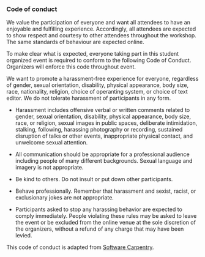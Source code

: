 
### Code of conduct

We value the participation of everyone and want all attendees to have an enjoyable and fulfilling experience. Accordingly, all attendees are expected to show respect and courtesy to other attendees throughout the workshop. The same standards of behaviour are expected online.

To make clear what is expected, everyone taking part in this student organized event is required to conform to the following Code of Conduct. Organizers will enforce this code throughout event.

We want to promote a harassment-free experience for everyone, regardless of gender, sexual orientation, disability, physical appearance, body size, race, nationality, religion, choice of operanting system, or  choice of text editor. We do not tolerate harassment of participants in any form.

* Harassment includes offensive verbal or written comments related to gender, sexual orientation, disability, physical appearance, body size, race, or religion, sexual images in public spaces, deliberate intimidation, stalking, following, harassing photography or recording, sustained disruption of talks or other events, inappropriate physical contact, and unwelcome sexual attention.

* All communication should be appropriate for a professional audience including people of many different backgrounds. Sexual language and imagery is not appropriate.

* Be kind to others. Do not insult or put down other participants.

* Behave professionally. Remember that harassment and sexist, racist, or exclusionary jokes are not appropriate.

* Participants asked to stop any harassing behavior are expected to comply immediately. People violating these rules may be asked to leave the event or be excluded from the online venue at the sole discretion of the organizers, without a refund of any charge that may have been levied.

This code of conduct is adapted from [Software Carpentry](http://software-carpentry.org/conduct/).
